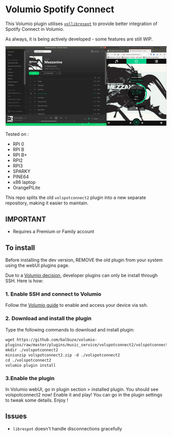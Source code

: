 #	Volumio Spotify Connect

This Volumio plugin utilises [`vollibrespot`](https://github.com/ashthespy/vollibrespot)
to provide better integration of Spotify Connect in Volumio.

As always, it is being actively developed - some features are still WIP.

![Alt text](volspotconnect2.jpg?raw=true "Spotify/volumio playing through volspotconnect2")

Tested on :
- RPI 0
- RPI B
- RPI B+
- RPI2
- RPI3
- SPARKY
- PINE64
- x86 laptop
- OrangePiLite

This repo splits the old `volspotconnect2` plugin into a new separate repository, making it easier to maintain.

## IMPORTANT

- Requires a Premium or Family account

## To install
Before installing the dev version, REMOVE the old plugin from your system using the webUI plugins page.

Due to a [Volumio decision](https://volumio.org/forum/require-plugins-uploaded-plugins-repo-t8116-10.html), developer plugins can only be install through SSH. Here is how:

### 1. Enable SSH and connect to Volumio

Follow the [Volumio guide](https://volumio.github.io/docs/User_Manual/SSH.html) to enable and access your device via ssh.

### 2. Download and install the plugin

Type the following commands to download and install plugin:

```
wget https://github.com/balbuze/volumio-plugins/raw/master/plugins/music_service/volspotconnect2/volspotconnect2.zip
mkdir ./volspotconnect2
miniunzip volspotconnect2.zip -d ./volspotconnect2
cd ./volspotconnect2
volumio plugin install
```

### 3.Enable the plugin

In Volumio webUI, go in plugin section > installed plugin. You should see volspotconnect2 now! Enable it and play! You can go in the plugin settings to tweak some details.
Enjoy !


## Issues

- `librespot` doesn't handle disconnections gracefully
